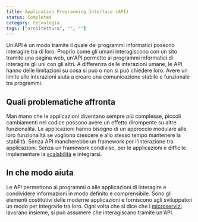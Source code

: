 ```yaml
---
title: Application Programming Interface (API)
status: Completed
category: tecnologia
tags: ["architettura", "", ""]
---
```




Un'API è un modo tramite il quale dei programmi informatici possono interagire tra di loro.
Proprio come gli umani interagiscono con un sito tramite una pagina web, un'API permette ai programmi informatici di interagire gli uni con gli altri.
A differenza delle interazioni umane, le API hanno delle limitazioni su cosa si può o non si può chiedere loro.
Avere un limite alle interazioni aiuta a creare una comunicazione stabile e funzionale tra programmi.

## Quali problematiche affronta

Man mano che le applicazioni diventano sempre più complesse, piccoli cambiamenti nel codice possono avere un effetto dirompente su altre funzionalità.
Le applicazioni hanno bisogno di un approccio modulare alle loro funzionailtà se vogliono crescere e allo stesso tempo mantenere la stabilità.
Senza API mancherebbe un framework per l'interazione tra applicazioni.
Senza un framework condiviso, per le applicazioni è difficile implementare la [scalabilità](/it/scalability/) e integrarsi.

## In che modo aiuta

Le API permettono ai programmi o alle applicazioni di interagire e condividere informazioni in modo definito e comprensibile.
Sono gli elementi costitutivi delle moderne applicazioni e forniscono agli sviluppatori un modo per integrarle tra loro.
Ogni volta che si dice che i [microservizi](/it/microservices/) lavorano insieme, si può assumere che interagiscano tramite un'API.
